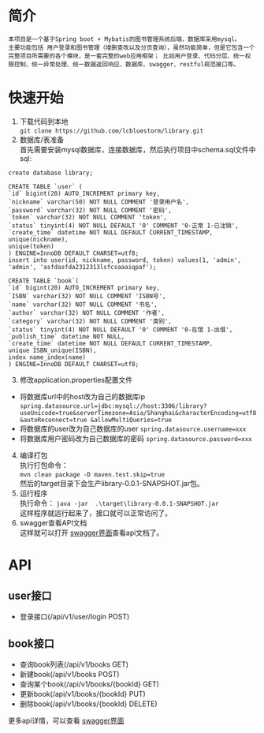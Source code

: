 # 简介
```
本项目是一个基于Spring boot + Mybatis的图书管理系统后端，数据库采用mysql。
主要功能包括 用户登录和图书管理（增删查改以及分页查询），虽然功能简单，但是它包含一个完整项目所需要的各个模块，是一套完整的web应用框架； 比如用户登录、代码分层、统一权限控制、统一异常处理、统一数据返回响应、数据库、swagger、restful规范接口等。
```

# 快速开始
1. 下载代码到本地    
`git clone https://github.com/lcbluestorm/library.git`
2. 数据库/表准备  
首先需要安装mysql数据库，连接数据库，然后执行项目中schema.sql文件中sql:  
```
create database library;

CREATE TABLE `user` (
`id` bigint(20) AUTO_INCREMENT primary key,
`nickname` varchar(50) NOT NULL COMMENT '登录用户名',
`password` varchar(32) NOT NULL COMMENT '密码',
`token` varchar(32) NOT NULL COMMENT 'token',
`status` tinyint(4) NOT NULL DEFAULT '0' COMMENT '0-正常 1-已注销',
`create_time` datetime NOT NULL DEFAULT CURRENT_TIMESTAMP,
unique(nickname),
unique(token)
) ENGINE=InnoDB DEFAULT CHARSET=utf8;
insert into user(id, nickname, password, token) values(1, 'admin', 'admin', 'asfdasfda2312313lsfcsaaaiqpaf');

CREATE TABLE `book`(
`id` bigint(20) AUTO_INCREMENT primary key,
`ISBN` varchar(32) NOT NULL COMMENT 'ISBN号',
`name` varchar(32) NOT NULL COMMENT '书名',
`author` varchar(32) NOT NULL COMMENT '作者',
`category` varchar(32) NOT NULL COMMENT '类别',
`status` tinyint(4) NOT NULL DEFAULT '0' COMMENT '0-在馆 1-出借',
`publish_time` datetime NOT NULL,
`create_time` datetime NOT NULL DEFAULT CURRENT_TIMESTAMP,
unique ISBN_unique(ISBN),
index name_index(name)
) ENGINE=InnoDB DEFAULT CHARSET=utf8;
```

3. 修改application.properties配置文件
* 将数据库url中的host改为自己的数据库ip
`spring.datasource.url=jdbc:mysql://host:3306/library?useUnicode=true&serverTimezone=Asia/Shanghai&characterEncoding=utf8&autoReconnect=true &allowMultiQueries=true`
* 将数据库的user改为自己数据库的user
`spring.datasource.username=xxx`
* 将数据库用户密码改为自己数据库的密码
`spring.datasource.password=xxx`

4. 编译打包  
执行打包命令：    
`mvn clean package -D maven.test.skip=true`    
然后的target目录下会生产library-0.0.1-SNAPSHOT.jar包。  
5. 运行程序  
执行命令： `java -jar  .\target\library-0.0.1-SNAPSHOT.jar`  
这样程序就运行起来了，接口就可以正常访问了。
6. swagger查看API文档  
   这样就可以打开 [swagger界面](http://localhost:8080/swagger-ui/index.html)查看api文档了。


# API
## user接口
* 登录接口(/api/v1/user/login POST)

## book接口
* 查询book列表(/api/v1/books GET)
* 新建book(/api/v1/books POST)
* 查询某个book(/api/v1/books/{bookId} GET)
* 更新book(/api/v1/books/{bookId} PUT)
* 删除book(/api/v1/books/{bookId} DELETE)

更多api详情，可以查看 [swagger界面](http://localhost:8080/swagger-ui/index.html)

